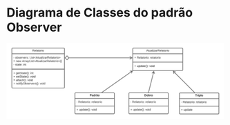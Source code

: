 # Diagrama de Classes do padrão Observer

![Diagrama de Classes do padrão Observer](diagrama-classe-observer.png)
